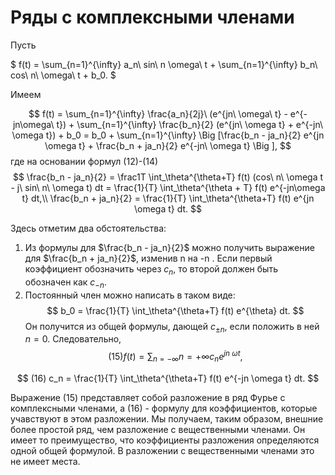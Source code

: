 # Ряды с комплексными членами

Пусть

$
    f(t) = \sum_{n=1}^{\infty} a_n\ sin\ n \omega\ t + \sum_{n=1}^{\infty} b_n\ cos\ n\ \omega\ t + b_0.
$

Имеем

$$
    f(t) = \sum_{n=1}^{\infty} \frac{a_n}{2j}\ (e^{jn\ \omega\ t} - e^{-jn\omega\ t}) + \sum_{n=1}^{\infty} \frac{b_n}{2} (e^{jn\ \omega t} + e^{-jn\ \omega t}) + b_0 = b_0 + \sum_{n=1}^{\infty} \Big [\frac{b_n - ja_n}{2} e^{jn \omega t} + \frac{b_n + ja_n}{2} e^{-jn\ \omega t} \Big ],
$$
где на основании формул (12)-(14)
$$
    \frac{b_n - ja_n}{2} = \frac1T \int_\theta^{\theta+T} f(t) (cos\ n\ \omega t - j\ sin\ n\ \omega t) dt = \frac{1}{T} \int_\theta^{\theta + T} f(t) e^{-jn\omega t} dt,\\ 
    \frac{b_n + ja_n}{2} = \frac{1}{T} \int_\theta^{\theta+T} f(t) e^{jn \omega t} dt.
$$

Здесь отметим два обстоятельства:

1. Из формулы для $\frac{b_n - ja_n}{2}$ можно получить выражение для $\frac{b_n + ja_n}{2}$, изменив n на -n . Если первый коэффициент обозначить через $c_n$, то второй должен быть обозначен как $c_{-n}$.
2. Постоянный член можно написать в таком виде: 
$$
    b_0 = \frac{1}{T} \int_\theta^{\theta+T} f(t) e^{\theta} dt.
$$
Он получится из общей формулы, дающей $c_{\pm n}$, если положить в ней $n=0$.
Следовательно,
$$
    (15)  f(t) = \sum_{n= -\infty}{n=+ \infty} c_n e^{jn\ \omega t},
$$

$$
    (16) c_n = \frac{1}{T} \int_\theta^{\theta+T} f(t) e^{-jn \omega t} dt.
$$

Выражение (15) представляет собой разложение в ряд Фурье с комплексными членами, а (16) - формулу для коэффициентов, которые учавствуют в этом разложении. Мы получаем, таким образом, внешние более простой ряд, чем разложение с вещественными членами. Он имеет то преимущество, что коэффициенты разложения определяются одной общей формулой. В разложении с вещественными членами это не имеет места.